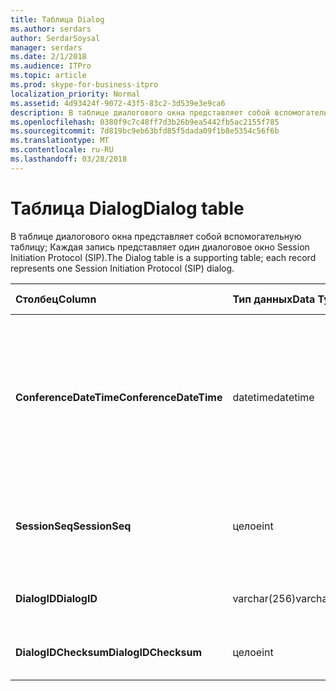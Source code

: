 ```yaml
---
title: Таблица Dialog
ms.author: serdars
author: SerdarSoysal
manager: serdars
ms.date: 2/1/2018
ms.audience: ITPro
ms.topic: article
ms.prod: skype-for-business-itpro
localization_priority: Normal
ms.assetid: 4d93424f-9072-43f5-83c2-3d539e3e9ca6
description: В таблице диалогового окна представляет собой вспомогательную таблицу; Каждая запись представляет один диалоговое окно Session Initiation Protocol (SIP).
ms.openlocfilehash: 0380f9c7c48ff7d3b26b9ea5442fb5ac2155f785
ms.sourcegitcommit: 7d819bc9eb63bfd85f5dada09f1b8e5354c56f6b
ms.translationtype: MT
ms.contentlocale: ru-RU
ms.lasthandoff: 03/28/2018
---
```

# <a name="dialog-table"></a><span data-ttu-id="754c1-103">Таблица Dialog</span><span class="sxs-lookup"><span data-stu-id="754c1-103">Dialog table</span></span>
 
<span data-ttu-id="754c1-104">В таблице диалогового окна представляет собой вспомогательную таблицу; Каждая запись представляет один диалоговое окно Session Initiation Protocol (SIP).</span><span class="sxs-lookup"><span data-stu-id="754c1-104">The Dialog table is a supporting table; each record represents one Session Initiation Protocol (SIP) dialog.</span></span>
  
|<span data-ttu-id="754c1-105">**Столбец**</span><span class="sxs-lookup"><span data-stu-id="754c1-105">**Column**</span></span>|<span data-ttu-id="754c1-106">**Тип данных**</span><span class="sxs-lookup"><span data-stu-id="754c1-106">**Data Type**</span></span>|<span data-ttu-id="754c1-107">**Ключ или индекс**</span><span class="sxs-lookup"><span data-stu-id="754c1-107">**Key/Index**</span></span>|<span data-ttu-id="754c1-108">**Сведения**</span><span class="sxs-lookup"><span data-stu-id="754c1-108">**Details**</span></span>|
|:-----|:-----|:-----|:-----|
|<span data-ttu-id="754c1-109">**ConferenceDateTime**</span><span class="sxs-lookup"><span data-stu-id="754c1-109">**ConferenceDateTime**</span></span> <br/> |<span data-ttu-id="754c1-110">datetime</span><span class="sxs-lookup"><span data-stu-id="754c1-110">datetime</span></span>  <br/> |<span data-ttu-id="754c1-111">Primary</span><span class="sxs-lookup"><span data-stu-id="754c1-111">Primary</span></span>  <br/> |<span data-ttu-id="754c1-112">Время, когда агент работы (QoE) получает первый отчет от вызывающего и вызываемого абонента.</span><span class="sxs-lookup"><span data-stu-id="754c1-112">Time when the Quality of Excellence (QoE) agent receives the first report from either caller or callee.</span></span> <span data-ttu-id="754c1-113">Используется в сочетании с SessionSeq для уникальной идентификации сеанса.</span><span class="sxs-lookup"><span data-stu-id="754c1-113">Used in conjunction with SessionSeq to uniquely identify a session.</span></span>  <br/> |
|<span data-ttu-id="754c1-114">**SessionSeq**</span><span class="sxs-lookup"><span data-stu-id="754c1-114">**SessionSeq**</span></span> <br/> |<span data-ttu-id="754c1-115">целое</span><span class="sxs-lookup"><span data-stu-id="754c1-115">int</span></span>  <br/> |<span data-ttu-id="754c1-116">Primary</span><span class="sxs-lookup"><span data-stu-id="754c1-116">Primary</span></span>  <br/> |<span data-ttu-id="754c1-117">Порядковый номер, позволяющий различать сеансы, когда у них есть же ConferenceDateTime.</span><span class="sxs-lookup"><span data-stu-id="754c1-117">Sequence number to differentiate sessions when they have the same ConferenceDateTime.</span></span>  <br/> |
|<span data-ttu-id="754c1-118">**DialogID**</span><span class="sxs-lookup"><span data-stu-id="754c1-118">**DialogID**</span></span> <br/> |<span data-ttu-id="754c1-119">varchar(256)</span><span class="sxs-lookup"><span data-stu-id="754c1-119">varchar(256)</span></span>  <br/> ||<span data-ttu-id="754c1-120">Глобальный уникальный идентификатор диалогового окна.</span><span class="sxs-lookup"><span data-stu-id="754c1-120">Dialog ID which is globally unique.</span></span>  <br/> |
|<span data-ttu-id="754c1-121">**DialogIDChecksum**</span><span class="sxs-lookup"><span data-stu-id="754c1-121">**DialogIDChecksum**</span></span> <br/> |<span data-ttu-id="754c1-122">целое</span><span class="sxs-lookup"><span data-stu-id="754c1-122">int</span></span>  <br/> |<span data-ttu-id="754c1-123">Индекс</span><span class="sxs-lookup"><span data-stu-id="754c1-123">index</span></span>  <br/> |<span data-ttu-id="754c1-124">Контрольная сумма идентификатора диалогового окна.</span><span class="sxs-lookup"><span data-stu-id="754c1-124">Checksum of the Dialog ID.</span></span>  <br/> |
   

